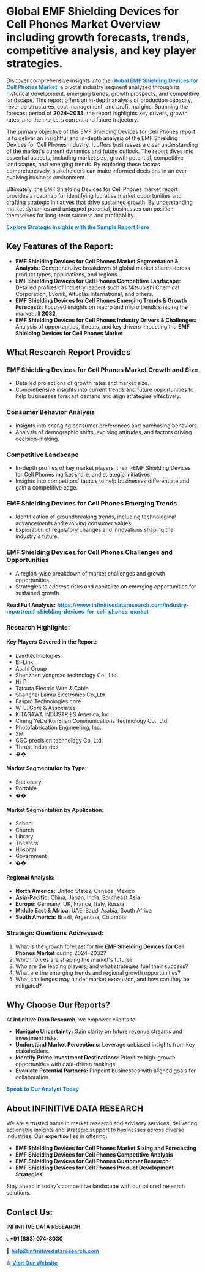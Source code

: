 <h1>Global EMF Shielding Devices for Cell Phones Market Overview including growth forecasts, trends, competitive analysis, and key player strategies.</h1>
<p>
Discover comprehensive insights into the 
<a href="https://www.infinitivedataresearch.com/industry-report/emf-shielding-devices-for-cell-phones-market" rel="dofollow" style="color: #007BFF; text-decoration: none;"><strong>Global EMF Shielding Devices for Cell Phones Market</strong></a>, a pivotal industry segment analyzed through its historical development, emerging trends, growth prospects, and competitive landscape. This report offers an in-depth analysis of production capacity, revenue structures, cost management, and profit margins. Spanning the forecast period of <strong>2024–2033</strong>, the report highlights key drivers, growth rates, and the market’s current and future trajectory.
</p>
<p>
The primary objective of this EMF Shielding Devices for Cell Phones report is to deliver an insightful and in-depth analysis of the EMF Shielding Devices for Cell Phones industry. It offers businesses a clear understanding of the market's current dynamics and future outlook. The report dives into essential aspects, including market size, growth potential, competitive landscapes, and emerging trends. By exploring these factors comprehensively, stakeholders can make informed decisions in an ever-evolving business environment.
</p>
<p>
Ultimately, the EMF Shielding Devices for Cell Phones market report provides a roadmap for identifying lucrative market opportunities and crafting strategic initiatives that drive sustained growth. By understanding market dynamics and untapped potential, businesses can position themselves for long-term success and profitability.
</p>
<p>
<a href="https://www.infinitivedataresearch.com/request-sample/reportId=108081" style="color: #007BFF; text-decoration: none;"><strong>Explore Strategic Insights with the Sample Report Here</strong></a>
</p>

<h2>Key Features of the Report:</h2>
<ul>
<li><strong>EMF Shielding Devices for Cell Phones Market Segmentation & Analysis:</strong> Comprehensive breakdown of global market shares across product types, applications, and regions.</li>
<li><strong>EMF Shielding Devices for Cell Phones Competitive Landscape:</strong> Detailed profiles of industry leaders such as Mitsubishi Chemical Corporation, Evonik, Altuglas International, and others.</li>
<li><strong>EMF Shielding Devices for Cell Phones Emerging Trends & Growth Forecasts:</strong> Focused insights on macro and micro trends shaping the market till <strong>2032</strong>.</li>
<li><strong>EMF Shielding Devices for Cell Phones Industry Drivers & Challenges:</strong> Analysis of opportunities, threats, and key drivers impacting the <strong>EMF Shielding Devices for Cell Phones Market</strong>.</li>
</ul>

<h2>What Research Report Provides</h2>
<h3>EMF Shielding Devices for Cell Phones Market Growth and Size</h3>
<ul>
<li>Detailed projections of growth rates and market size.</li>
<li>Comprehensive insights into current trends and future opportunities to help businesses forecast demand and align strategies effectively.</li>
</ul>

<h3>Consumer Behavior Analysis</h3>
<ul>
<li>Insights into changing consumer preferences and purchasing behaviors.</li>
<li>Analysis of demographic shifts, evolving attitudes, and factors driving decision-making.</li>
</ul>

<h3>Competitive Landscape</h3>
<ul>
<li>In-depth profiles of key market players, their >EMF Shielding Devices for Cell Phones market share, and strategic initiatives.</li>
<li>Insights into competitors' tactics to help businesses differentiate and gain a competitive edge.</li>
</ul>

<h3>EMF Shielding Devices for Cell Phones Emerging Trends</h3>
<ul>
<li>Identification of groundbreaking trends, including technological advancements and evolving consumer values.</li>
<li>Exploration of regulatory changes and innovations shaping the industry's future.</li>
</ul>

<h3>EMF Shielding Devices for Cell Phones Challenges and Opportunities</h3>
<ul>
<li>A region-wise breakdown of market challenges and growth opportunities.</li>
<li>Strategies to address risks and capitalize on emerging opportunities for sustained growth.</li>
</ul>
<p><strong>Read Full Analysis:</strong> <a href="https://www.infinitivedataresearch.com/industry-report/emf-shielding-devices-for-cell-phones-market" rel="dofollow" style="color: #007BFF; text-decoration: none;"><strong>https://www.infinitivedataresearch.com/industry-report/emf-shielding-devices-for-cell-phones-market</strong></a></p>
<h3>Research Highlights:</h3>
<h4>Key Players Covered in the Report:</h4>
<ul><li>Lairdtechnologies</li><li>Bi-Link</li><li>Asahi Group</li><li>Shenzhen yongmao technology Co., Ltd.</li><li>Hi-P</li><li>Tatsuta Electric Wire &amp; Cable</li><li>Shanghai Laimu Electronics Co.,Ltd</li><li>Faspro Technologies core</li><li>W. L. Gore &amp; Associates</li><li>KITAGAWA INDUSTRIES America, Inc</li><li>Cheng YeDe KunShan Communications Technology Co., Ltd</li><li>Photofabrication Engineering, Inc.</li><li>3M</li><li>CGC precision technology Co, Ltd.</li><li>Thrust Industries</li><li>��</li></ul>
<h4>Market Segmentation by Type:</h4>
<ul><li>Stationary</li><li>Portable</li><li>��</li></ul>
<h4>Market Segmentation by Application:</h4>
<ul><li>School</li><li>Church</li><li>Library</li><li>Theaters</li><li>Hospital</li><li>Government</li><li>��</li></ul>

<h4>Regional Analysis:</h4>
<ul>
<li><strong>North America:</strong> United States, Canada, Mexico</li>
<li><strong>Asia-Pacific:</strong> China, Japan, India, Southeast Asia</li>
<li><strong>Europe:</strong> Germany, UK, France, Italy, Russia</li>
<li><strong>Middle East & Africa:</strong> UAE, Saudi Arabia, South Africa</li>
<li><strong>South America:</strong> Brazil, Argentina, Colombia</li>
</ul>

<h3>Strategic Questions Addressed:</h3>
<ol>
<li>What is the growth forecast for the <strong>EMF Shielding Devices for Cell Phones Market</strong> during 2024–2032?</li>
<li>Which forces are shaping the market's future?</li>
<li>Who are the leading players, and what strategies fuel their success?</li>
<li>What are the emerging trends and regional growth opportunities?</li>
<li>What challenges may hinder market expansion, and how can they be mitigated?</li>
</ol>

<h2>Why Choose Our Reports?</h2>
<p>At <strong>Infinitive Data Research</strong>, we empower clients to:</p>
<ul>
<li><strong>Navigate Uncertainty:</strong> Gain clarity on future revenue streams and investment risks.</li>
<li><strong>Understand Market Perceptions:</strong> Leverage unbiased insights from key stakeholders.</li>
<li><strong>Identify Prime Investment Destinations:</strong> Prioritize high-growth opportunities with data-driven rankings.</li>
<li><strong>Evaluate Potential Partners:</strong> Pinpoint businesses with aligned goals for collaboration.</li>
</ul>
<p><a href="https://www.infinitivedataresearch.com/industry-report/emf-shielding-devices-for-cell-phones-market" rel="dofollow" style="color: #007BFF; text-decoration: none;"><strong>Speak to Our Analyst Today</strong></a></p>

<h2>About INFINITIVE DATA RESEARCH</h2>
<p>We are a trusted name in market research and advisory services, delivering actionable insights and strategic support to businesses across diverse industries. Our expertise lies in offering:</p>
<ul>
<li><strong>EMF Shielding Devices for Cell Phones Market Sizing and Forecasting</strong></li>
<li><strong>EMF Shielding Devices for Cell Phones Competitive Analysis</strong></li>
<li><strong>EMF Shielding Devices for Cell Phones Customer Research</strong></li>
<li><strong>EMF Shielding Devices for Cell Phones Product Development Strategies</strong></li>
</ul>
<p>Stay ahead in today’s competitive landscape with our tailored research solutions.</p>

<h2>Contact Us:</h2>
<p><strong>INFINITIVE DATA RESEARCH</strong></p>
<p>📞 <strong>+91 (883) 074-8030</strong></p>
<p>📧 <strong><a href="mailto:help@infinitivedataresearch.com" style="color: #007BFF;">help@infinitivedataresearch.com</a></strong></p>
<p>🌐 <strong><a href="https://www.infinitivedataresearch.com" rel="dofollow" style="color: #007BFF;">Visit Our Website</a></strong></p>